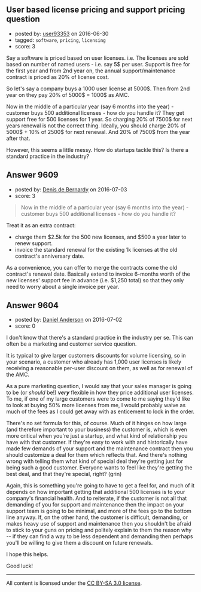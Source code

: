 ## User based license pricing and support pricing question

- posted by: [user93353](https://stackexchange.com/users/872093/user93353) on 2016-06-30
- tagged: `software`, `pricing`, `licensing`
- score: 3

<p>Say a software is priced based on user licenses. i.e. The licenses are sold based on number of named users - i.e. say 5$ per user. Support is free for the first year and from 2nd year on, the annual support/maintenance contract is priced as 20% of license cost.  </p>

<p>So let's say a company buys a 1000 user license at 5000$. Then from 2nd year on they pay 20% of 5000$ = 1000$ as AMC.  </p>

<p>Now in the middle of a particular year (say 6 months into the year) - customer buys 500 additional licenses - how do you handle it? They get support free for 500 licenses for 1 year. So charging 20% of 7500$ for next years renewal is not the correct thing. Ideally, you should charge 20% of 5000$ + 10% of 2500$ for next renewal. And 20% of 7500$ from the year after that.  </p>

<p>However, this seems a little messy. How do startups tackle this? Is there a standard practice in the industry?</p>



## Answer 9609

- posted by: [Denis de Bernardy](https://stackexchange.com/users/182468/denis-de-bernardy) on 2016-07-03
- score: 3

<blockquote>
  <p>Now in the middle of a particular year (say 6 months into the year) - customer buys 500 additional licenses - how do you handle it? </p>
</blockquote>

<p>Treat it as an extra contract:</p>

<ul>
<li>charge them $2.5k for the 500 new licenses, and $500 a year later to renew support.</li>
<li>invoice the standard renewal for the existing 1k licenses at the old contract's anniversary date.</li>
</ul>

<p>As a convenience, you can offer to merge the contracts come the old contract's renewal date. Basically extend to invoice 6-months worth of the new licenses' support fee in advance (i.e. $1,250 total) so that they only need to worry about a single invoice per year.</p>



## Answer 9604

- posted by: [Daniel Anderson](https://stackexchange.com/users/8398759/daniel-anderson) on 2016-07-02
- score: 0

<p>I don't know that there's a standard practice in the industry per se.  This can often be a marketing and customer service question.</p>

<p>It is typical to give larger customers discounts for volume licensing, so in your scenario, a customer who already has 1,000 user licenses is likely receiving a reasonable per-user discount on them, as well as for renewal of the AMC.  </p>

<p>As a pure marketing question, I would say that your sales manager is going to be (or <em>should</em> be!) <strong><em>very</em></strong> flexible in how they price additional user licenses.  To me, if one of my large customers were to come to me saying they'd like to look at buying 50% more licenses from me, I would probably waive as much of the fees as I could get away with as enticement to lock in the order.</p>

<p>There's no set formula for this, of course.  Much of it hinges on how large (and therefore important to your business) the customer is, which is even more critical when you're just a startup, and what kind of relationship you have with that customer.  If they're easy to work with and historically have made few demands of your support and the maintenance contract then you should customize a deal for them which reflects that.  And there's nothing wrong with telling them what kind of special deal they're getting just for being such a good customer.  Everyone wants to feel like they're getting the best deal, and that they're special, right? (grin)</p>

<p>Again, this is something you're going to have to get a feel for, and much of it depends on how important getting that additional 500 licenses is to your company's financial health.  And to reiterate, if the customer is not all that demanding of you for support and maintenance then the impact on your support team is going to be minimal, and more of the fees go to the bottom line anyway.  If, on the other hand, the customer is difficult, demanding, or makes heavy use of support and maintenance then you shouldn't be afraid to stick to your guns on pricing and politely explain to them the reason why -- if they can find a way to be less dependent and demanding then perhaps you'll be willing to give them a discount on future renewals.</p>

<p>I hope this helps.</p>

<p>Good luck!</p>




---

All content is licensed under the [CC BY-SA 3.0 license](https://creativecommons.org/licenses/by-sa/3.0/).
